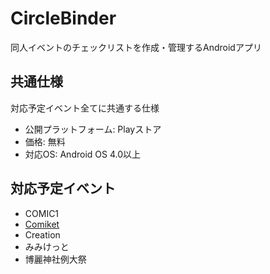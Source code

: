 CircleBinder
============

同人イベントのチェックリストを作成・管理するAndroidアプリ


共通仕様
------------

対応予定イベント全てに共通する仕様

- 公開プラットフォーム: Playストア
- 価格: 無料
- 対応OS: Android OS 4.0以上


対応予定イベント
------------

- COMIC1
- [Comiket](https://github.com/CircleBinder/CircleBinder-Comiket)
- Creation
- みみけっと
- 博麗神社例大祭
